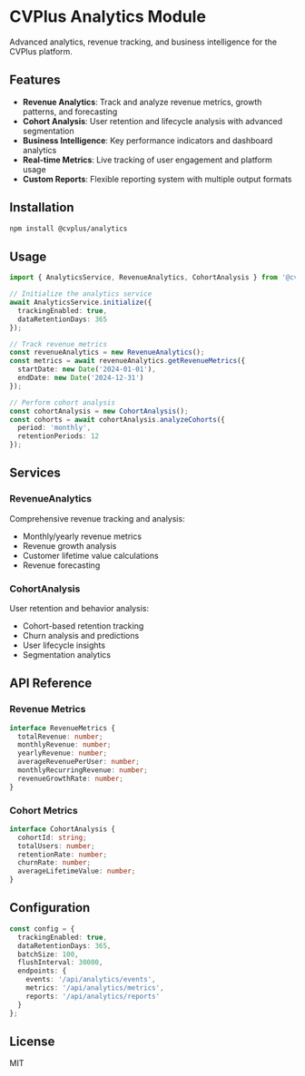 # CVPlus Analytics Module

Advanced analytics, revenue tracking, and business intelligence for the CVPlus platform.

## Features

- **Revenue Analytics**: Track and analyze revenue metrics, growth patterns, and forecasting
- **Cohort Analysis**: User retention and lifecycle analysis with advanced segmentation
- **Business Intelligence**: Key performance indicators and dashboard analytics
- **Real-time Metrics**: Live tracking of user engagement and platform usage
- **Custom Reports**: Flexible reporting system with multiple output formats

## Installation

```bash
npm install @cvplus/analytics
```

## Usage

```typescript
import { AnalyticsService, RevenueAnalytics, CohortAnalysis } from '@cvplus/analytics';

// Initialize the analytics service
await AnalyticsService.initialize({
  trackingEnabled: true,
  dataRetentionDays: 365
});

// Track revenue metrics
const revenueAnalytics = new RevenueAnalytics();
const metrics = await revenueAnalytics.getRevenueMetrics({
  startDate: new Date('2024-01-01'),
  endDate: new Date('2024-12-31')
});

// Perform cohort analysis
const cohortAnalysis = new CohortAnalysis();
const cohorts = await cohortAnalysis.analyzeCohorts({
  period: 'monthly',
  retentionPeriods: 12
});
```

## Services

### RevenueAnalytics
Comprehensive revenue tracking and analysis:
- Monthly/yearly revenue metrics
- Revenue growth analysis
- Customer lifetime value calculations
- Revenue forecasting

### CohortAnalysis  
User retention and behavior analysis:
- Cohort-based retention tracking
- Churn analysis and predictions
- User lifecycle insights
- Segmentation analytics

## API Reference

### Revenue Metrics
```typescript
interface RevenueMetrics {
  totalRevenue: number;
  monthlyRevenue: number;
  yearlyRevenue: number;
  averageRevenuePerUser: number;
  monthlyRecurringRevenue: number;
  revenueGrowthRate: number;
}
```

### Cohort Metrics
```typescript
interface CohortAnalysis {
  cohortId: string;
  totalUsers: number;
  retentionRate: number;
  churnRate: number;
  averageLifetimeValue: number;
}
```

## Configuration

```typescript
const config = {
  trackingEnabled: true,
  dataRetentionDays: 365,
  batchSize: 100,
  flushInterval: 30000,
  endpoints: {
    events: '/api/analytics/events',
    metrics: '/api/analytics/metrics',
    reports: '/api/analytics/reports'
  }
};
```

## License

MIT